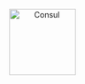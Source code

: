 <p align="center">
    <img alt="Consul" src="https://s3.amazonaws.com/hashicorp-marketing-web-assets/brand/Consul_VerticalLogo_FullColor.r1x9c1CS6x.svg" width="120" />
</p>

